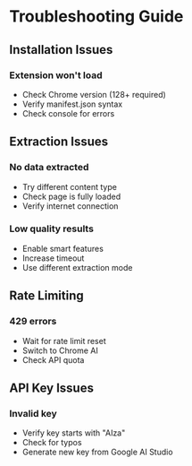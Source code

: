 # Troubleshooting Guide

## Installation Issues
### Extension won't load
- Check Chrome version (128+ required)
- Verify manifest.json syntax
- Check console for errors

## Extraction Issues
### No data extracted
- Try different content type
- Check page is fully loaded
- Verify internet connection

### Low quality results
- Enable smart features
- Increase timeout
- Use different extraction mode

## Rate Limiting
### 429 errors
- Wait for rate limit reset
- Switch to Chrome AI
- Check API quota

## API Key Issues
### Invalid key
- Verify key starts with "AIza"
- Check for typos
- Generate new key from Google AI Studio
